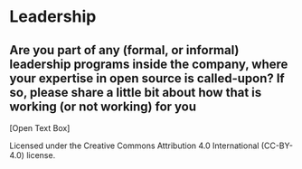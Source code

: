 # Leadership

## Are you part of any (formal, or informal) leadership programs inside the company, where your expertise in open source is called-upon? If so, please share a little bit about how that is working (or not working) for you

[Open Text Box]

Licensed under the Creative Commons Attribution 4.0 International (CC-BY-4.0) license.

